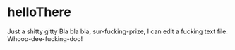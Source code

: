 # helloThere
Just a shitty gitty
Bla bla bla, sur-fucking-prize, I can edit a fucking text file. Whoop-dee-fucking-doo!
